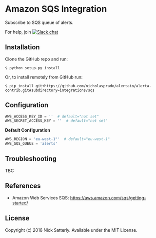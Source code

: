 Amazon SQS Integration
======================

Subscribe to SQS queue of alerts.

For help, join [![Slack chat](https://img.shields.io/badge/chat-on%20slack-blue?logo=slack)](https://slack.alerta.dev)

Installation
------------

Clone the GitHub repo and run:

    $ python setup.py install

Or, to install remotely from GitHub run:

    $ pip install git+https://github.com/nicholasprado/alertaio/alerta-contrib.git#subdirectory=integrations/sqs

Configuration
-------------

```python
AWS_ACCESS_KEY_ID = ''  # default="not set"
AWS_SECRET_ACCESS_KEY = ''  # default="not set"
```

**Default Configuration**

```python
AWS_REGION = 'eu-west-1"'  # default="eu-west-1"
AWS_SQS_QUEUE = 'alerts'
```

Troubleshooting
---------------

TBC

References
----------

  * Amazon Web Services SQS: https://aws.amazon.com/sqs/getting-started/

License
-------

Copyright (c) 2016 Nick Satterly. Available under the MIT License.
